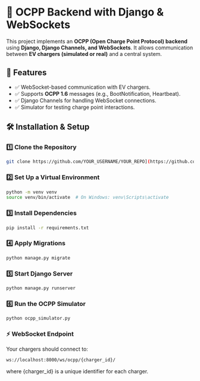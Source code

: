 # 🚀 OCPP Backend with Django & WebSockets

This project implements an **OCPP (Open Charge Point Protocol) backend** using **Django, Django Channels, and WebSockets**. It allows communication between **EV chargers (simulated or real)** and a central system.

## 📌 Features
- ✅ WebSocket-based communication with EV chargers.
- ✅ Supports **OCPP 1.6** messages (e.g., BootNotification, Heartbeat).
- ✅ Django Channels for handling WebSocket connections.
- ✅ Simulator for testing charge point interactions.

## 🛠️ Installation & Setup

### **1️⃣ Clone the Repository**
```bash
git clone https://github.com/YOUR_USERNAME/YOUR_REPO](https://github.com/Abouzeid97/EVCharger.git
```
### **2️⃣ Set Up a Virtual Environment**
```bash
python -m venv venv
source venv/bin/activate  # On Windows: venv\Scripts\activate
```
### **3️⃣ Install Dependencies**
```bash
pip install -r requirements.txt
```
### **4️⃣ Apply Migrations**
```bash
python manage.py migrate
```
### **5️⃣ Start Django Server**
```bash
python manage.py runserver
```
### **6️⃣ Run the OCPP Simulator**
```bash
python ocpp_simulator.py
```
### **⚡ WebSocket Endpoint**
Your chargers should connect to:
```bash
ws://localhost:8000/ws/ocpp/{charger_id}/
```
where {charger_id} is a unique identifier for each charger.

